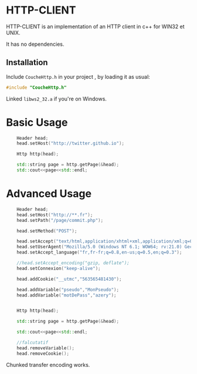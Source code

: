 # HTTP-CLIENT

HTTP-CLIENT is an implementation of an HTTP client in c++ for WIN32 et UNIX.

It has no dependencies.

## Installation


Include `CoucheHttp.h` in your project , by loading it as usual:

```c++
#include "CoucheHttp.h"
```

Linked `libws2_32.a` if you're on Windows.


Basic Usage
===============

```c++
	Header head;
	head.setHost("http://twitter.github.io");

	Http http(head);

	std::string page = http.getPage(&head);
	std::cout<<page<<std::endl;
```

Advanced Usage
===============

```c++
	Header head;
    head.setHost("http://**.fr");
    head.setPath("/page/commit.php");

    head.setMethod("POST");

    head.setAccept("text/html,application/xhtml+xml,application/xml;q=0.9,*//*;q=0.8");
    head.setUserAgent("Mozilla/5.0 (Windows NT 6.1; WOW64; rv:21.0) Gecko/20100101 Firefox/21.0");
    head.setAccept_language("fr,fr-fr;q=0.8,en-us;q=0.5,en;q=0.3");

    //head.setAccept_encoding("gzip, deflate");
    head.setConnexion("keep-alive");

    head.addCookie("__utmc","563565481430");

    head.addVariable("pseudo","MonPseudo");
    head.addVariable("motDePass","azery");


    Http http(head);

    std::string page = http.getPage(&head);

    std::cout<<page<<std::endl;

    //falcutatif
    head.removeVariable();
    head.removeCookie();
```

Chunked transfer encoding works.
